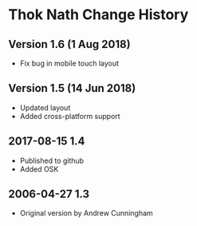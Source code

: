 # Thok Nath Change History

## Version 1.6 (1 Aug 2018)
* Fix bug in mobile touch layout
## Version 1.5 (14 Jun 2018)
* Updated layout
* Added cross-platform support

## 2017-08-15 1.4
* Published to github
* Added OSK

## 2006-04-27 1.3
* Original version by Andrew Cunningham
